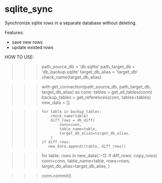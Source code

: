 # sqlite_sync

Synchronize sqlite rows in a separate database without deleting.

Features:
- save new rows
- update existed rows

HOW TO USE:
>>> path_source_db = 'db.sqlite'
>>> path_target_db = 'db_backup.sqlite'
>>> target_db_alias = 'target_db'
>>> check_name(target_db_alias)

>>> with get_connection(path_source_db, path_target_db, target_db_alias) as conn:
>>>     tables = get_all_tables(conn)
>>>     backup_tables = get_references(conn, tables=tables)
>>>     new_data = []

>>>     for table in backup_tables:
>>>         check_name(table)
>>>         diff_rows = db_diff(
>>>             conn=conn,
>>>             table_name=table,
>>>             target_db_alias=target_db_alias,
>>>         )
>>>     if diff_rows:
>>>        new_data.append((table, diff_rows))

>>> for table, rows in new_data[::-1]:
>>>     if diff_rows:
>>>         copy_rows(
>>>             conn=conn,
>>>             table_name=table,
>>>             rows=rows,
>>>             target_db_alias=target_db_alias,
>>>        )

>>> conn.commit()
